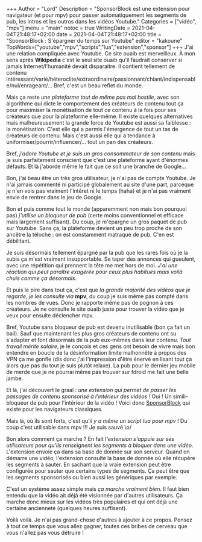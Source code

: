 +++
Author = "Lord"
Description = "SponsorBlock est une extension pour navigateur (et pour mpv) pour passer automatiquement les segments de pub, les intros et les outros dans les vidéos Youtube."
Categories = ["vidéo", "mpv"]
menu = "main"
notoc = true
WritingDate = 2021-04-04T21:48:17+02:00
date = 2021-04-04T21:48:17+02:00
title = "SponsorBlock : S'épargner du temps sur Youtube"
editor = "kakoune"
TopWords=["youtube","mpv","scripts","lua","extension","sponsor"]
+++
J'ai une relation compliquée avec Youtube.
Ce site ouaib est merveilleux.
À mon sens après **Wikipedia** c'est le seul site ouaib qu'il faudrait conserver si jamais Internet/l'humanité devait disparaitre.
Il contient tellement de contenu intéressant/varié/héteroclite/extraordinaire/passionnant/chiant/indispensable/nul/enrageant/…
Bref, c'est un beau reflet du monde.

Mais ça reste *une plateforme tout de même pas mal hostile*, avec son algorithme qui dicte le comportement des créateurs de contenu tout ça pour maximiser la monétisation de tout ce contenu à la fois pour ses créateurs que pour la plateforme elle-même.
Il existe quelques alternatives mais malheureusement la grande force de Youtube est aussi sa faiblesse : la monétisation.
C'est elle qui a permis l'émergence de tout un tas de créateurs de contenu.
Mais c'est aussi elle qui a tendance à uniformiser/pourrir/influencer/… tout un pan des créateurs.

Bref, *j'adore Youtube et je suis un gros consommateur de son contenu* mais je suis parfaitement conscient que c'est une plateforme ayant d'énormes défauts.
Et là j'aborde même le fait que ce soit une branche de Google…

Bon, j'ai beau être un très gros utilisateur, je n'ai pas de compte Youtube.
Je n'ai jamais commenté ni participé globalement au site d'une part, parceque je n'en vois pas vraiment l'intéret ni le temps (haha) et je n'ai pas vraiment envie de rentrer dans le jeu de Google.

Bon et puis comme tout le monde (apparemment non mais bon pourquoi pas) *j'utilise un bloqueur de pub* (certe moins conventionnel et efficace mais largement suffisant).
Du coup, je m'épargne un gros paquet de pub sur Youtube.
Sans ça, la plateforme devient un peu trop proche de son ancêtre la téloche : on est constamment matraqué de pub.
C'en est débilitant.

Je suis désormais tellement épargné par la pub que les rares fois où je la subis ça m'est vraiment insupportable.
Se taper des annonces qui gueulent, avec une répétition qui prennent la tête me met hors de moi.
*J'ai une réaction qui peut paraître exagérée pour ceux plus habitués mais voilà chuis comme ça désormais*.

Et puis le pire dans tout ça, c'est que *la grande majorité des vidéos que je regarde, je les consulte via* **mpv**, du coup je suis même pas compté dans les nombres de vues.
Donc je rapporte même pas de pognon à ces créateurs.
Je ne consulte le site ouaib juste pour trouver la vidéo que je veux pour ensuite déclencher mpv.

Bref, Youtube sans bloqueur de pub est devenu inutilisable (bon ça fait un bail).
Sauf que maintenant les plus gros créateurs de contenu ont su s'adapter et font désormais de la pub eux-mêmes dans leur contenu.
*Tout travail mérite salaire*, je le conçois et ces gens ont besoin de vivre mais bon entendre en boucle de la désinformation limite malhonnête à propos des VPN ça me gonfle (dis donc j'ai l'impression d'être énervé en lisant tout ça alors que pas du tout je suis plutôt relaxe).
La pub pour le dernier jeu mobile de merde que je ne pourrai même pas trouver sur fdroid me fait une belle jambe.

Et là, j'ai découvert le graal : *une extension qui permet de passer les passages de contenu sponsorisé à l'intérieur des vidéos !*
Oui !
Un simili-bloqueur de pub pour l'intérieur de la vidéo !
Voici donc [SponsorBlock](https://sponsor.ajay.app/) qui existe pour les navigateurs classiques.

Mais là, où ils sont forts, c'est qu'*il y a même un script lua pour mpv* !
Du coup c'est utilisable dans mpv !!!
Je suis sauvé \o/

Bon alors comment ça marche ?
En fait *l'extension s'appuie sur ses utilisateurs pour qu'ils renseignent les segments à bloquer dans une vidéo*.
L'extension envoie ça dans sa base de donnée sur son serveur.
Quand on démarre une vidéo, l'extension consulte la base de donnée où elle récupère les segments à sauter.
En sachant que la vraie extension peut être configurée pour sauter que certains types de segments.
Ça peut être que les segments sponsorisés ou bien aussi les génériques par exemple.

C'est un système assez simple mais *ça marche vraiment bien*.
Il faut bien entendu que la vidéo ait déjà été visionnée par d'autres utilisateurs.
Ça marche donc mieux sur les vidéos très populaires et qui ont déjà une certaine ancienneté (quelques heures suffisent).

Voilà voilà.
Je n'ai pas grand-chose d'autres à ajouter à ce propos.
Pensez à tout ce temps que vous allez gagner, toutes ces bribes de cerveau que vous n'allez pas vous détruire !
